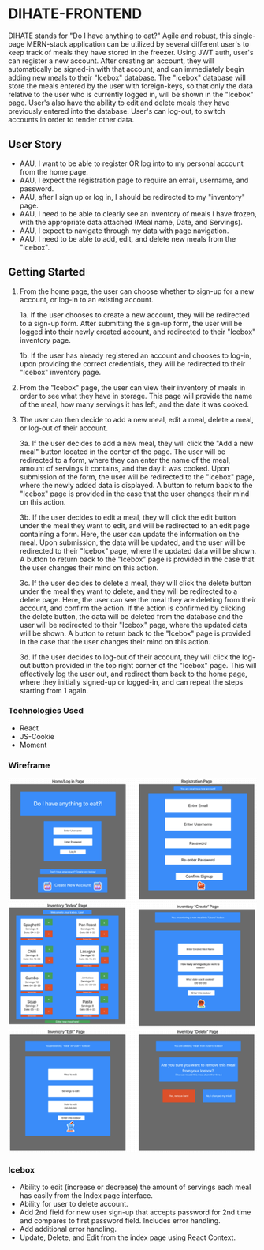 # DIHATE-FRONTEND

DIHATE stands for "Do I have anything to eat?" Agile and robust, this single-page MERN-stack application can be utilized by several different user's to keep track of meals they have stored in the freezer. Using JWT auth, user's can register a new account. After creating an account, they will automatically be signed-in with that account, and can immediately begin adding new meals to their "Icebox" database. The "Icebox" database will store the meals entered by the user with foreign-keys, so that only the data relative to the user who is currently logged in, will be shown in the "Icebox" page. User's also have the ability to edit and delete meals they have previously entered into the database. User's can log-out, to switch accounts in order to render other data.  

## User Story

- AAU, I want to be able to register OR log into to my personal account from the home page.
- AAU, I expect the registration page to require an email, username, and password.
- AAU, after I sign up or log in, I should be redirected to my "inventory" page.
- AAU, I need to be able to clearly see an inventory of meals I have frozen, with the appropriate data attached (Meal name, Date, and Servings).
- AAU, I expect to navigate through my data with page navigation.
- AAU, I need to be able to add, edit, and delete new meals from the "Icebox".



## Getting Started

1. From the home page, the user can choose whether to sign-up for a new account, or log-in to an existing account. 
    
    1a. If the user chooses to create a new account, they will be redirected to a sign-up form. After submitting the sign-up form, the user will be logged into their newly created account, and redirected to their "Icebox" inventory page. 

    1b. If the user has already registered an account and chooses to log-in, upon providing the correct credentials, they will be redirected to their "Icebox" inventory page. 

2. From the "Icebox" page, the user can view their inventory of meals in order to see what they have in storage. This page will provide the name of the meal, how many servings it has left, and the date it was cooked. 

3. The user can then decide to add a new meal, edit a meal, delete a meal, or log-out of their account. 

    3a. If the user decides to add a new meal, they will click the "Add a new meal" button located in the center of the page. The user will be redirected to a form, where they can enter the name of the meal, amount of servings it contains, and the day it was cooked. Upon submission of the form, the user will be redirected to the "Icebox" page, where the newly added data is displayed. A button to return back to the "Icebox" page is provided in the case that the user changes their mind on this action.

    3b. If the user decides to edit a meal, they will click the edit button under the meal they want to edit, and will be redirected to an edit page containing a form. Here, the user can update the information on the meal. Upon submission, the data will be updated, and the user will be redirected to their "Icebox" page, where the updated data will be shown. A button to return back to the "Icebox" page is provided in the case that the user changes their mind on this action.

    3c. If the user decides to delete a meal, they will click the delete button under the meal they want to delete, and they will be redirected to a delete page. Here, the user can see the meal they are deleting from their account, and confirm the action. If the action is confirmed by clicking the delete button, the data will be deleted from the database and the user will be redirected to their "Icebox" page, where the updated data will be shown. A button to return back to the "Icebox" page is provided in the case that the user changes their mind on this action. 
    
    3d. If the user decides to log-out of their account, they will click the log-out button provided in the top right corner of the "Icebox" page. This will effectively log the user out, and redirect them back to the home page, where they initially signed-up or logged-in, and can repeat the steps starting from 1 again. 


### Technologies Used

- React
- JS-Cookie
- Moment

### Wireframe
![Alt text](<Wireframe 1.png>)
![Alt text](<Wireframe 2.png>)
![Alt text](<Wireframe 3.png>)

### Icebox

- Ability to edit (increase or decrease) the amount of servings each meal has easily from the Index page interface.
- Ability for user to delete account.
- Add 2nd field for new user sign-up that accepts password for 2nd time and compares to first password field. Includes error handling.
- Add additional error handling.
- Update, Delete, and Edit from the index page using React Context.
